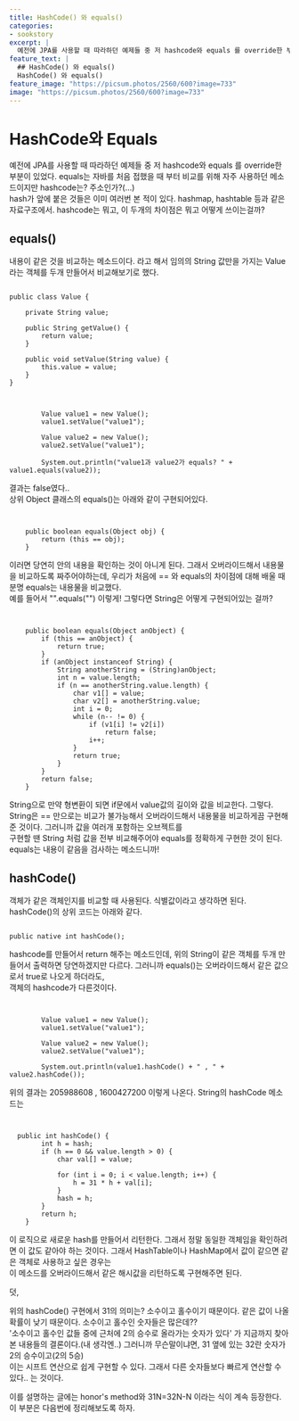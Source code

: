 ```yaml
---
title: HashCode() 와 equals()
categories:
- sookstory
excerpt: |
  예전에 JPA를 사용할 때 따라하던 예제들 중 저 hashcode와 equals 를 override한 부분이 있었다. equals는 자바를 처음 접했을 때 부터 비교를 위해 자주 사용하던 메소드이지만 hashcode는? 주소인가?(...) hash가 앞에 붙은 것들은 이미 여러번 본 적이 있다. hashmap, hashtable 등과 같은 자료구조에서. hashcode는 뭐고, 이 두개의 차이점은 뭐고 어떻게 쓰이는걸까?
feature_text: |
  ## HashCode() 와 equals() 
  HashCode() 와 equals()
feature_image: "https://picsum.photos/2560/600?image=733"
image: "https://picsum.photos/2560/600?image=733"
---
```



HashCode와 Equals
====

예전에 JPA를 사용할 때 따라하던 예제들 중 저 hashcode와 equals 를 override한 부분이 있었다. equals는 자바를 처음 접했을 때 부터 비교를 위해 자주 사용하던 메소드이지만 hashcode는? 주소인가?(...)  
hash가 앞에 붙은 것들은 이미 여러번 본 적이 있다. hashmap, hashtable 등과 같은 자료구조에서. hashcode는 뭐고, 이 두개의 차이점은 뭐고 어떻게 쓰이는걸까?   
  
equals()
----

내용이 같은 것을 비교하는 메소드이다. 라고 해서 임의의 String 값만을 가지는 Value라는 객체를 두개 만들어서 비교해보기로 했다.   

<pre><code>
public class Value {

	private String value;

	public String getValue() {
		return value;
	}

	public void setValue(String value) {
		this.value = value;
	}
}
</code></pre>
   
<pre><code>

		Value value1 = new Value();
		value1.setValue("value1");
		
		Value value2 = new Value();
		value2.setValue("value1");
		
		System.out.println("value1과 value2가 equals? " + value1.equals(value2));
</code></pre>
   
결과는 false였다..   
상위 Object 클래스의 equals()는 아래와 같이 구현되어있다.   
   
<pre><code>

    public boolean equals(Object obj) {
        return (this == obj);
    }
</code></pre>

이러면 당연히 안의 내용을 확인하는 것이 아니게 된다. 그래서 오버라이드해서 내용물을 비교하도록 짜주어야하는데, 우리가 처음에 == 와 equals의 차이점에 대해 배울 때 분명 equals는 내용물을 비교했다.     
예를 들어서 "".equals("") 이렇게! 그렇다면 String은 어떻게 구현되어있는 걸까?   

<pre><code>

    public boolean equals(Object anObject) {
        if (this == anObject) {
            return true;
        }
        if (anObject instanceof String) {
            String anotherString = (String)anObject;
            int n = value.length;
            if (n == anotherString.value.length) {
                char v1[] = value;
                char v2[] = anotherString.value;
                int i = 0;
                while (n-- != 0) {
                    if (v1[i] != v2[i])
                        return false;
                    i++;
                }
                return true;
            }
        }
        return false;
    }
</code></pre>   
  
String으로 만약 형변환이 되면 if문에서 value값의 길이와 값을 비교한다. 그렇다. String은 == 만으로는 비교가 불가능해서 오버라이드해서 내용물을 비교하게끔 구현해준 것이다. 그러니까 값을 여러개 포함하는 오브젝트를  
구현할 땐 String 처럼 값을 전부 비교해주어야 equals를 정확하게 구현한 것이 된다. equals는 내용이 같음을 검사하는 메소드니까!  
  
hashCode()
----

객체가 같은 객체인지를 비교할 때 사용된다. 식별값이라고 생각하면 된다. hashCode()의 상위 코드는 아래와 같다.  
  
<pre><code>
public native int hashCode();
</code></pre>

hashcode를 만들어서 return 해주는 메소드인데, 위의 String이 같은 객체를 두개 만들어서 출력하면 당연하겠지만 다르다. 그러니까 equals()는 오버라이드해서 같은 값으로서 true로 나오게 하더라도,  
객체의 hashcode가 다른것이다.  
  
<pre><code>

		Value value1 = new Value();
		value1.setValue("value1");
		
		Value value2 = new Value();
		value2.setValue("value1");
		
		System.out.println(value1.hashCode() + " , " + value2.hashCode());
</code></pre>  
  
위의 결과는 205988608 , 1600427200 이렇게 나온다. String의 hashCode 메소드는   
  
<pre><code>

  public int hashCode() {
        int h = hash;
        if (h == 0 && value.length > 0) {
            char val[] = value;

            for (int i = 0; i < value.length; i++) {
                h = 31 * h + val[i];
            }
            hash = h;
        }
        return h;
    }
</code></pre>
   
이 로직으로 새로운 hash를 만들어서 리턴한다. 그래서 정말 동일한 객체임을 확인하려면 이 값도 같아야 하는 것이다. 그래서 HashTable이나 HashMap에서 값이 같으면 같은 객체로 사용하고 싶은 경우는  
이 메소드를 오버라이드해서 같은 해시값을 리턴하도록 구현해주면 된다.  


덧,  
  
위의 hashCode() 구현에서 31의 의미는? 소수이고 홀수이기 때문이다. 같은 값이 나올 확률이 낮기 때문이다. 소수이고 홀수인 숫자들은 많은데??   
'소수이고 홀수인 값들 중에 근처에 2의 승수로 올라가는 숫자가 있다' 가 지금까지 찾아본 내용들의 결론이다.(내 생각엔..) 그러니까 무슨말이냐면, 31 옆에 있는 32란 숫자가 2의 승수이고(2의 5승)  
이는 시프트 연산으로 쉽게 구현할 수 있다. 그래서 다른 숫자들보다 빠르게 연산할 수 있다.. 는 것이다.  

이를 설명하는 글에는 honor's method와 31N=32N-N 이라는 식이 계속 등장한다.  이 부분은 다음번에 정리해보도록 하자.

